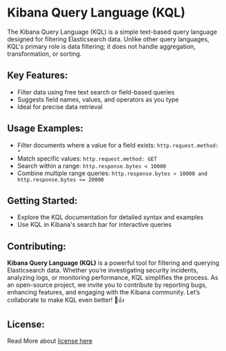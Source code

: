# Kibana Query Language (KQL)

The Kibana Query Language (KQL) is a simple text-based query language designed for filtering Elasticsearch data. Unlike other query languages, KQL's primary role is data filtering; it does not handle aggregation, transformation, or sorting.

## Key Features:
- Filter data using free text search or field-based queries
- Suggests field names, values, and operators as you type
- Ideal for precise data retrieval

## Usage Examples:
- Filter documents where a value for a field exists: `http.request.method: *`
- Match specific values: `http.request.method: GET`
- Search within a range: `http.response.bytes < 10000`
- Combine multiple range queries: `http.response.bytes > 10000 and http.response.bytes <= 20000`

## Getting Started:
- Explore the KQL documentation for detailed syntax and examples
- Use KQL in Kibana's search bar for interactive queries

## Contributing:
**Kibana Query Language (KQL)** is a powerful tool for filtering and querying Elasticsearch data. Whether you’re investigating security incidents, analyzing logs, or monitoring performance, KQL simplifies the process. As an open-source project, we invite you to contribute by reporting bugs, enhancing features, and engaging with the Kibana community. Let’s collaborate to make KQL even better! 🚀👍

## License:
Read More about [license here](https://github.com/prashanthpulisetti/KQL-Elasticsearch-Data-Filtering/blob/main/LICENSE)
